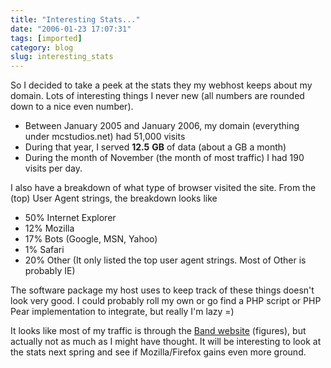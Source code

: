 ```yaml
---
title: "Interesting Stats..."
date: "2006-01-23 17:07:31"
tags: [imported]
category: blog
slug: interesting_stats
---
```


So I decided to take a peek at the stats they my webhost keeps about my domain. Lots of interesting things I never new (all numbers are rounded down to a nice even number).

<ul>
	<li>Between January 2005 and January 2006, my domain (everything under mcstudios.net) had 51,000 visits</li>
	<li>During that year, I served <strong>12.5</strong> <strong>GB</strong> of data (about a GB a month)</li>
	<li>During the month of November (the month of most traffic) I had 190 visits per day.</li>
</ul>
I also have a breakdown of what type of browser visited the site.  From the (top) User Agent strings, the breakdown looks like
<ul>
	<li>50% Internet Explorer</li>
	<li>12% Mozilla</li>
	<li>17% Bots (Google, MSN, Yahoo)</li>
	<li>1% Safari</li>
	<li>20% Other (It only listed the top user agent strings.  Most of Other is probably IE)</li>
</ul>
The software package my host uses to keep track of these things doesn't look very good.  I could probably roll my own or go find a PHP script or PHP Pear implementation to integrate, but really I'm lazy =)

It looks like most of my traffic is through the <a title="www.duke.edu/web/DUMB" href="http://dumb.mcstudios.net">Band website</a> (figures), but actually not as much as I might have thought. It will be interesting to look at the stats next spring and see if Mozilla/Firefox gains even more ground.
